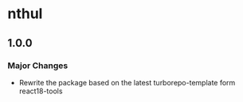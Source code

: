 # nthul

## 1.0.0

### Major Changes

- Rewrite the package based on the latest turborepo-template form react18-tools

